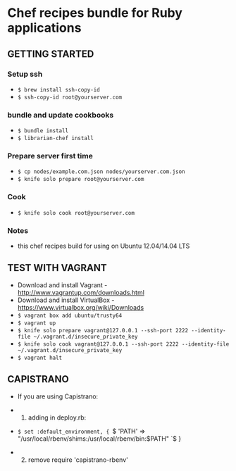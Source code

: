 # Chef recipes bundle for Ruby applications

## GETTING STARTED

### Setup ssh

* `$ brew install ssh-copy-id`
* `$ ssh-copy-id root@yourserver.com`

### bundle and update cookbooks

* `$ bundle install`
* `$ librarian-chef install`

### Prepare server first time

* `$ cp nodes/example.com.json nodes/yourserver.com.json`
* `$ knife solo prepare root@yourserver.com`

### Cook

* `$ knife solo cook root@yourserver.com`

### Notes

* this chef recipes build for using on Ubuntu 12.04/14.04 LTS

## TEST WITH VAGRANT

* Download and install Vagrant - http://www.vagrantup.com/downloads.html
* Download and install VirtualBox - https://www.virtualbox.org/wiki/Downloads
* `$ vagrant box add ubuntu/trusty64`
* `$ vagrant up`
* `$ knife solo prepare vagrant@127.0.0.1 --ssh-port 2222 --identity-file ~/.vagrant.d/insecure_private_key`
* `$ knife solo cook vagrant@127.0.0.1 --ssh-port 2222 --identity-file ~/.vagrant.d/insecure_private_key`
* `$ vagrant halt`

## CAPISTRANO

* If you are using Capistrano:

* 1. adding in deploy.rb: 
* `$ set :default_environment, {
	`$	'PATH' => "/usr/local/rbenv/shims:/usr/local/rbenv/bin:$PATH"
	`$	}
* 2. remove require 'capistrano-rbenv'